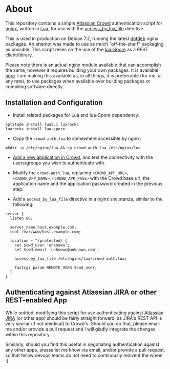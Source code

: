# About #
This repository contains a simple [Atlassian Crowd](https://www.atlassian.com/software/crowd) authentication script for [nginx](http://nginx.org/), written
in [Lua](http://www.lua.org/), for use with the [access_by_lua_file](https://github.com/chaoslawful/lua-nginx-module#access_by_lua_file) directive.

This is used in production on Debian 7.2, running the latest
[dotdeb](http://www.dotdeb.org) nginx packages. An attempt was made to use as
much "off-the-shelf" packaging as possible. This script relies
on the use of the [lua-Spore](http://fperrad.github.io/lua-Spore/) as a REST
client/library.

Please note there is an actual nginx module available that can accomplish the
same, however it requires building your own packages. It is available
[here](https://github.com/kare/ngx_http_auth_crowd_module). I am making this
available as, in all things, it is preferrable (for me, at any rate), to use
packages when available over building packages or compiling software directly.

## Installation and Configuration ##

- Install related packages for Lua and lua-Spore dependency:

```
aptitude install lua5.1 luarocks
luarocks install lua-spore
```

- Copy the `crowd-auth.lua` to somewhere accessible by nginx:

```
mkdir -p /etc/nginx/lua && cp crowd-auth.lua /etc/nginx/lua
```

- [Add a new application in
  Crowd](https://confluence.atlassian.com/display/CROWD/Adding+an+Application),
  and test the connectivity with the users/groups you wish to authenticate
  with.

- Modify the `crowd-auth.lua`, replacing `<CROWD_APP_URL>`, `<CROWD_APP_NAME>`,
  `<CROWD_APP_PASS>` with the Crowd base url, the application name and the
  application password created in the previous step.

- Add a `access_by_lua_file` directive in a nginx site stanza, similar to the following:

```
server {
  listen 80;

  server_name host.example.com;
  root /var/www/host.example.com;

  location ~ ^/protected/ {
    set $cwd_user 'unknown';
    set $cwd_email 'unknown@unknown.com';

    access_by_lua_file /etc/nginx/lua/crowd-auth.lua;

    fastcgi_param REMOTE_USER $cwd_user;
  }
}
```

## Authenticating against Atlassian JIRA or other REST-enabled App ##
While untried, modifying this script for use authenticating against
[Atlassian JIRA](https://www.atlassian.com/software/jira) (or other app) should be fairly
straight forward, as JIRA's REST API is very similar (if not identical) to
Crowd's. Should you do that, please email me and/or provide a pull request and
I will gladly integrate the changes within this repository.

Similarly, should you find this useful in negotiating authentication against
any other apps, please let me know via email, and/or provide a pull request, so
that fellow devops teams do not need to continously reinvent the wheel ;).
